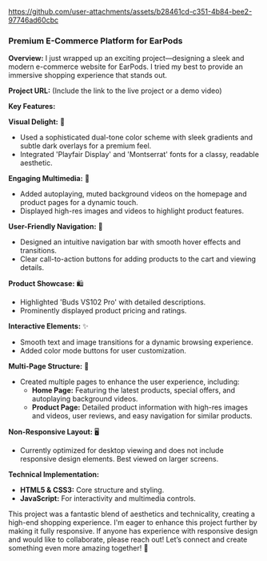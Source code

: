 
https://github.com/user-attachments/assets/b28461cd-c351-4b84-bee2-97746ad60cbc


### Premium E-Commerce Platform for EarPods

**Overview:**
I just wrapped up an exciting project—designing a sleek and modern e-commerce website for EarPods. I tried my best to provide an immersive shopping experience that stands out.

**Project URL:**
(Include the link to the live project or a demo video)

**Key Features:**

**Visual Delight:** 🎨
- Used a sophisticated dual-tone color scheme with sleek gradients and subtle dark overlays for a premium feel.
- Integrated 'Playfair Display' and 'Montserrat' fonts for a classy, readable aesthetic.

**Engaging Multimedia:** 🎥
- Added autoplaying, muted background videos on the homepage and product pages for a dynamic touch.
- Displayed high-res images and videos to highlight product features.

**User-Friendly Navigation:** 🧭
- Designed an intuitive navigation bar with smooth hover effects and transitions.
- Clear call-to-action buttons for adding products to the cart and viewing details.

**Product Showcase:** 🛍️
- Highlighted 'Buds VS102 Pro' with detailed descriptions.
- Prominently displayed product pricing and ratings.

**Interactive Elements:** ✨
- Smooth text and image transitions for a dynamic browsing experience.
- Added color mode buttons for user customization.

**Multi-Page Structure:** 📄
- Created multiple pages to enhance the user experience, including:
  - **Home Page:** Featuring the latest products, special offers, and autoplaying background videos.
  - **Product Page:** Detailed product information with high-res images and videos, user reviews, and easy navigation for similar products.
 
**Non-Responsive Layout:** 🖥️
- Currently optimized for desktop viewing and does not include responsive design elements. Best viewed on larger screens.

**Technical Implementation:**
- **HTML5 & CSS3:** Core structure and styling.
- **JavaScript:** For interactivity and multimedia controls.



This project was a fantastic blend of aesthetics and technicality, creating a high-end shopping experience.
I'm eager to enhance this project further by making it fully responsive. If anyone has experience with responsive design and would like to collaborate, please reach out! Let’s connect and create something even more amazing together! 🌟

